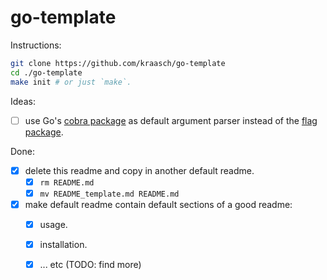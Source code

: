 

# go-template

Instructions:

```bash
git clone https://github.com/kraasch/go-template
cd ./go-template
make init # or just `make`.
```

Ideas:

  - [ ] use Go's [cobra package](https://github.com/spf13/cobra) as default argument parser instead of the [flag package](https://pkg.go.dev/flag).

Done:

  - [X] delete this readme and copy in another default readme.
    - [X] `rm README.md`
    - [X] `mv README_template.md README.md`
  - [X] make default readme contain default sections of a good readme:
    - [X] usage.
    - [X] installation.
    - [X] ... etc (TODO: find more)

